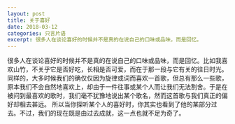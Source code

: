```yaml
---
layout: post
title: 关于喜好
date: 2018-03-12
categories: 只言片语
excerpt: 很多人在谈论喜好的时候并不是真的在说自己的口味或品味，而是回忆。
---
```

很多人在谈论喜好的时候并不是真的在说自己的口味或品味，而是回忆。比如我喜欢山竹，不关乎它是否好吃，长相是否可爱，而在于那一段与它有关的往日时光。
同样的，大多时候我们的确仅仅因为旋律或词而喜欢一首歌，但总有那么一些歌，原本我们不会自然地喜欢上，却由于一件往事或某个人而让我们无法割舍。于是在被问到最喜欢的歌时，我们毫不犹豫地说出某个歌名，然而这首歌与我们真正的偏好却相去甚远。
所以当你探听某个人的喜好时，你其实也看到了他的某部分过去。不过，我们的现在既是由过去成就，这一点也就不足为奇了。